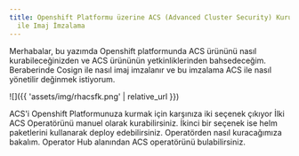 ```yaml
---
title: Openshift Platformu üzerine ACS (Advanced Cluster Security) Kurulumu ve Cosign
  ile Imaj İmzalama
---
```


Merhabalar, bu yazımda Openshift platformunda ACS ürününü nasıl kurabileceğinizden ve ACS ürününün yetkinliklerinden bahsedeceğim. Beraberinde Cosign ile nasıl imaj imzalanır ve bu imzalama ACS ile nasıl yönetilir değinmek istiyorum.

![]({{ 'assets/img/rhacsfk.png' | relative_url }})

ACS'i Openshift Platformunuza kurmak için karşınıza iki seçenek çıkıyor
İlki ACS Operatörünü manuel olarak kurabilirsiniz.
İkinci bir seçenek ise helm paketlerini kullanarak deploy edebilirsiniz.
Operatörden nasıl kuracağımıza bakalım.
Operator Hub alanından ACS operatörünü bulabilirsiniz.
